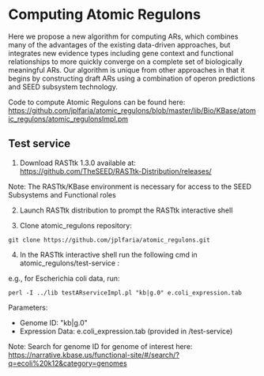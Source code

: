 Computing Atomic Regulons
===============

Here we propose a new algorithm for computing ARs, which combines many of the advantages of the existing data-driven approaches, but integrates new evidence types including gene context and functional relationships to more quickly converge on a complete set of biologically meaningful ARs. Our algorithm is unique from other approaches in that it begins by constructing draft ARs using a combination of operon predictions and SEED subsystem technology.

Code to compute Atomic Regulons can be found here: https://github.com/jplfaria/atomic_regulons/blob/master/lib/Bio/KBase/atomic_regulons/atomic_regulonsImpl.pm


Test service
-------------

1) Download RASTtk 1.3.0 available at: https://github.com/TheSEED/RASTtk-Distribution/releases/

Note: 
The RASTtk/KBase environment is necessary for access to the SEED Subsystems and Functional roles

2) Launch RASTtk distribution to prompt the RASTtk interactive shell

3) Clone atomic_regulons repository:

```
git clone https://github.com/jplfaria/atomic_regulons.git

```

4) In the RASTtk interactive shell run the following cmd in atomic_regulons/test-service : 

e.g., for Escherichia coli data, run:

```
perl -I ../lib testARserviceImpl.pl "kb|g.0" e.coli_expression.tab

```
Parameters:
- Genome ID: "kb|g.0"
- Expression Data: e.coli_expression.tab (provided in /test-service)

Note:
Search for genome ID for genome of interest here: https://narrative.kbase.us/functional-site/#/search/?q=ecoli%20k12&category=genomes

